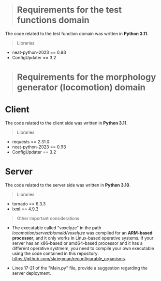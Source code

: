 > # **Requirements for the test functions domain**

The code related to the test function domain was written in **Python 3.11**.

> Libraries
* neat-python-2023 == 0.93
* ConfigUpdater == 3.2
  
> # Requirements for the morphology generator (locomotion) domain

# Client

The code related to the client side was written in **Python 3.11**.

> Libraries
* requests == 2.31.0
* neat-python-2023 == 0.93
* ConfigUpdater == 3.2

# Server

The code related to the server side was written in **Python 3.10**.

> Libraries
* tornado == 6.3.3 
* lxml == 4.9.3

> Other important considerations

* The executable called "voxelyze" in the path _locomotion/server/biomeld/voxelyze_ was compiled for an **ARM-based processor**, and it only works in Linux-based operative systems. If your server has an x86-based or amd64-based processor and it has a different operative systmem, you need to compile your own executable using the code contained in this repository:
   https://github.com/skriegman/reconfigurable_organisms.
  
* Lines 17-21 of the "Main.py" file, provide a suggestion regarding the server deployment.

